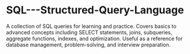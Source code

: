 # SQL---Structured-Query-Language
A collection of SQL queries for learning and practice. Covers basics to advanced concepts including SELECT statements, joins, subqueries, aggregate functions, indexes, and optimization. Useful as a reference for database management, problem-solving, and interview preparation.
